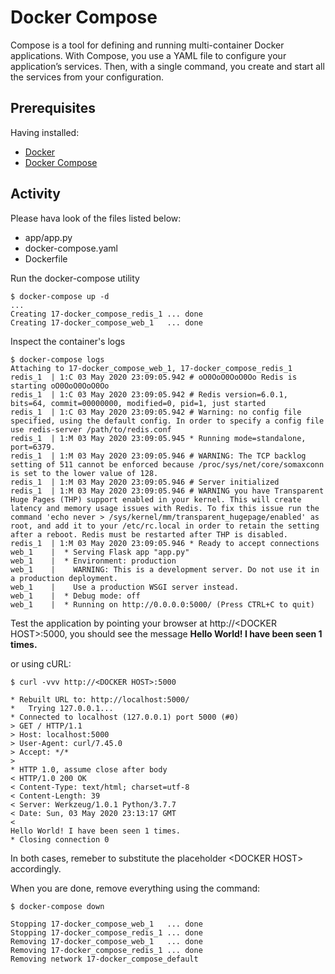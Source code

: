 # Docker Compose

Compose is a tool for defining and running multi-container Docker applications. With Compose, you use a YAML file to configure your application’s services. Then, with a single command, you create and start all the services from your configuration.

## Prerequisites

Having installed:

- [Docker](https://docs.docker.com/docker-for-windows/install/)
- [Docker Compose](https://docs.docker.com/compose/install/)

## Activity

Please hava look of the files listed below:

- app/app.py
- docker-compose.yaml
- Dockerfile

Run the docker-compose utility

```console
$ docker-compose up -d
...
Creating 17-docker_compose_redis_1 ... done
Creating 17-docker_compose_web_1   ... done
```

Inspect the container's logs

```console
$ docker-compose logs
Attaching to 17-docker_compose_web_1, 17-docker_compose_redis_1
redis_1  | 1:C 03 May 2020 23:09:05.942 # oO0OoO0OoO0Oo Redis is starting oO0OoO0OoO0Oo
redis_1  | 1:C 03 May 2020 23:09:05.942 # Redis version=6.0.1, bits=64, commit=00000000, modified=0, pid=1, just started
redis_1  | 1:C 03 May 2020 23:09:05.942 # Warning: no config file specified, using the default config. In order to specify a config file use redis-server /path/to/redis.conf
redis_1  | 1:M 03 May 2020 23:09:05.945 * Running mode=standalone, port=6379.
redis_1  | 1:M 03 May 2020 23:09:05.946 # WARNING: The TCP backlog setting of 511 cannot be enforced because /proc/sys/net/core/somaxconn is set to the lower value of 128.
redis_1  | 1:M 03 May 2020 23:09:05.946 # Server initialized
redis_1  | 1:M 03 May 2020 23:09:05.946 # WARNING you have Transparent Huge Pages (THP) support enabled in your kernel. This will create latency and memory usage issues with Redis. To fix this issue run the command 'echo never > /sys/kernel/mm/transparent_hugepage/enabled' as root, and add it to your /etc/rc.local in order to retain the setting after a reboot. Redis must be restarted after THP is disabled.
redis_1  | 1:M 03 May 2020 23:09:05.946 * Ready to accept connections
web_1    |  * Serving Flask app "app.py"
web_1    |  * Environment: production
web_1    |    WARNING: This is a development server. Do not use it in a production deployment.
web_1    |    Use a production WSGI server instead.
web_1    |  * Debug mode: off
web_1    |  * Running on http://0.0.0.0:5000/ (Press CTRL+C to quit)
```

Test the application by pointing your browser at http://\<DOCKER HOST\>:5000, you should see the message **Hello World! I have been seen 1 times.**

or using cURL:

```console
$ curl -vvv http://<DOCKER HOST>:5000

* Rebuilt URL to: http://localhost:5000/
*   Trying 127.0.0.1...
* Connected to localhost (127.0.0.1) port 5000 (#0)
> GET / HTTP/1.1
> Host: localhost:5000
> User-Agent: curl/7.45.0
> Accept: */*
>
* HTTP 1.0, assume close after body
< HTTP/1.0 200 OK
< Content-Type: text/html; charset=utf-8
< Content-Length: 39
< Server: Werkzeug/1.0.1 Python/3.7.7
< Date: Sun, 03 May 2020 23:13:17 GMT
<
Hello World! I have been seen 1 times.
* Closing connection 0
```

In both cases, remeber to substitute the placeholder \<DOCKER HOST\> accordingly.

When you are done, remove everything using the command:

```console
$ docker-compose down

Stopping 17-docker_compose_web_1   ... done
Stopping 17-docker_compose_redis_1 ... done
Removing 17-docker_compose_web_1   ... done
Removing 17-docker_compose_redis_1 ... done
Removing network 17-docker_compose_default
```